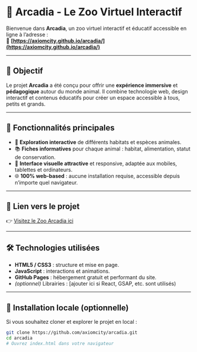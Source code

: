 # 🐾 Arcadia - Le Zoo Virtuel Interactif

Bienvenue dans **Arcadia**, un zoo virtuel interactif et éducatif accessible en ligne à l’adresse :  
🔗 **[https://axiomcity.github.io/arcadia/](https://axiomcity.github.io/arcadia/)**

---

## 🎯 Objectif

Le projet **Arcadia** a été conçu pour offrir une **expérience immersive** et **pédagogique** autour du monde animal. Il combine technologie web, design interactif et contenus éducatifs pour créer un espace accessible à tous, petits et grands.

---

## 🌟 Fonctionnalités principales

- 🦁 **Exploration interactive** de différents habitats et espèces animales.
- 📚 **Fiches informatives** pour chaque animal : habitat, alimentation, statut de conservation.
- 🎨 **Interface visuelle attractive** et responsive, adaptée aux mobiles, tablettes et ordinateurs.
- 🌐 **100% web-based** : aucune installation requise, accessible depuis n’importe quel navigateur.

---

## 🚀 Lien vers le projet

👉 [Visitez le Zoo Arcadia ici](https://axiomcity.github.io/arcadia/)

---

## 🛠️ Technologies utilisées

- **HTML5 / CSS3** : structure et mise en page.
- **JavaScript** : interactions et animations.
- **GitHub Pages** : hébergement gratuit et performant du site.
- *(optionnel)* Librairies : [ajouter ici si React, GSAP, etc. sont utilisés)

---

## 🔧 Installation locale (optionnelle)

Si vous souhaitez cloner et explorer le projet en local :

```bash
git clone https://github.com/axiomcity/arcadia.git
cd arcadia
# Ouvrez index.html dans votre navigateur
